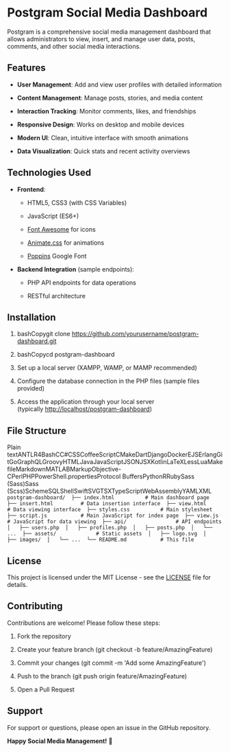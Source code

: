 Postgram Social Media Dashboard
===============================

Postgram is a comprehensive social media management dashboard that allows administrators to view, insert, and manage user data, posts, comments, and other social media interactions.

Features
--------

*   **User Management**: Add and view user profiles with detailed information
    
*   **Content Management**: Manage posts, stories, and media content
    
*   **Interaction Tracking**: Monitor comments, likes, and friendships
    
*   **Responsive Design**: Works on desktop and mobile devices
    
*   **Modern UI**: Clean, intuitive interface with smooth animations
    
*   **Data Visualization**: Quick stats and recent activity overviews
    

Technologies Used
-----------------

*   **Frontend**:
    
    *   HTML5, CSS3 (with CSS Variables)
        
    *   JavaScript (ES6+)
        
    *   [Font Awesome](https://fontawesome.com/) for icons
        
    *   [Animate.css](https://animate.style/) for animations
        
    *   [Poppins](https://fonts.google.com/specimen/Poppins) Google Font
        
*   **Backend Integration** (sample endpoints):
    
    *   PHP API endpoints for data operations
        
    *   RESTful architecture
        

Installation
------------

1.  bashCopygit clone https://github.com/yourusername/postgram-dashboard.git
    
2.  bashCopycd postgram-dashboard
    
3.  Set up a local server (XAMPP, WAMP, or MAMP recommended)
    
4.  Configure the database connection in the PHP files (sample files provided)
    
5.  Access the application through your local server (typically [http://localhost/postgram-dashboard](http://localhost/postgram-dashboard))
    

File Structure
--------------

Plain textANTLR4BashCC#CSSCoffeeScriptCMakeDartDjangoDockerEJSErlangGitGoGraphQLGroovyHTMLJavaJavaScriptJSONJSXKotlinLaTeXLessLuaMakefileMarkdownMATLABMarkupObjective-CPerlPHPPowerShell.propertiesProtocol BuffersPythonRRubySass (Sass)Sass (Scss)SchemeSQLShellSwiftSVGTSXTypeScriptWebAssemblyYAMLXML`   postgram-dashboard/  ├── index.html          # Main dashboard page  ├── insert.html         # Data insertion interface  ├── view.html           # Data viewing interface  ├── styles.css          # Main stylesheet  ├── script.js           # Main JavaScript for index page  ├── view.js             # JavaScript for data viewing  ├── api/                # API endpoints  │   ├── users.php  │   ├── profiles.php  │   ├── posts.php  │   └── ...  ├── assets/             # Static assets  │   ├── logo.svg  │   ├── images/  │   └── ...  └── README.md           # This file   `

License
-------

This project is licensed under the MIT License - see the [LICENSE](https://license/) file for details.

Contributing
------------

Contributions are welcome! Please follow these steps:

1.  Fork the repository
    
2.  Create your feature branch (git checkout -b feature/AmazingFeature)
    
3.  Commit your changes (git commit -m 'Add some AmazingFeature')
    
4.  Push to the branch (git push origin feature/AmazingFeature)
    
5.  Open a Pull Request
    

Support
-------

For support or questions, please open an issue in the GitHub repository.

**Happy Social Media Management!** 🚀
